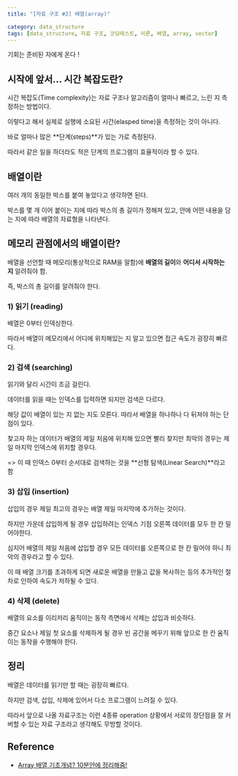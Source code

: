 ```yaml
---
title: "[자료 구조 #2] 배열(array)"

category: data_structure
tags: [data_structure, 자료 구조, 코딩테스트, 이론, 배열, array, vector]
---
```


기회는 준비된 자에게 온다 ! 

 

## 시작에 앞서... 시간 복잡도란?

시간 복잡도(Time complexity)는 자료 구조나 알고리즘이 얼마나 빠르고, 느린 지 측정하는 방법이다.

이렇다고 해서 실제로 실행에 소요된 시간(elasped time)을 측정하는 것이 아니다.

바로 얼마나 많은 **단계(steps)**가 있는 가로 측정된다.

따라서 같은 일을 하더라도 적은 단계의 프로그램이 효율적이라 할 수 있다.



## 배열이란

여러 개의 동일한 박스를 붙여 놓았다고 생각하면 된다.

박스를 몇 개 이어 붙이는 지에 따라 박스의 총 길이가 정해져 있고, 안에 어떤 내용을 담는 지에 따라 배열의 자료형을 나타낸다. 



## 메모리 관점에서의 배열이란?

 배열을 선언할 때 메모리(통상적으로 RAM을 말함)에 **배열의 길이**와 **어디서 시작하는 지** 알려줘야 함.

즉, 박스의 총 길이를 알려줘야 한다.



### 1) 읽기 (reading)

배열은 0부터 인덱싱한다.

따라서 배열이 메모리에서 어디에 위치해있는 지 알고 있으면 접근 속도가 굉장히 빠르다.



### 2) 검색 (searching)

읽기와 달리 시간이 조금 걸린다.

데이터를 읽을 때는 인덱스를 입력하면 되지만 검색은 다르다.

해당 값이 배열이 있는 지 없는 지도 모른다. 따라서 배열을 하나하나 다 뒤져야 하는 단점이 있다.

찾고자 하는 데이터가 배열의 제일 처음에 위치해 있으면 빨리 찾지만 최악의 경우는 제일 마지막 인덱스에 위치할 경우다.

=> 이 때 인덱스 0부터 순서대로 검색하는 것을 **선형 탐색(Linear Search)**라고 함



### 3) 삽입 (insertion)

삽입의 경우 제일 최고의 경우는 배열 제일 마지막에 추가하는 것이다.

하지만 가운데 삽입하게 될 경우 삽입하려는 인덱스 기점 오른쪽 데이터를 모두 한 칸 밀어야한다.

심지어 배열의 제일 처음에 삽입할 경우 모든 데이터를 오른쪽으로 한 칸 밀어야 하니 최악의 경우라고 할 수 있다.

이 때 배열 크기를 초과하게 되면 새로운 배열을 만들고 값을 복사하는 등의 추가적인 절차로 인하여 속도가 저하될 수 있다.



### 4) 삭제 (delete)

배열의 요소를 이리저리 움직이는 동작 측면에서 삭제는 삽입과 비슷하다.

중간 요소나 제일 첫 요소를 삭제하게 될 경우 빈 공간을 메꾸기 위해 앞으로 한 칸 움직이는 동작을 수행해야 한다.



## 정리

배열은 데이터를 읽기만 할 때는 굉장히 빠르다.

하지만 검색, 삽입, 삭제에 있어서 다소 프로그램이 느려질 수 있다.

따라서 앞으로 나올 자료구조는 이런 4종류 operation 상황에서 서로의 장단점을 잘 커버할 수 있는 자료 구조라고 생각해도 무방할 것이다.



## Reference

* [Array 배열 기초개념? 10분안에 정리해줌!](https://www.youtube.com/watch?v=NFETSCJON2M&list=PL7jH19IHhOLMdHvl3KBfFI70r9P0lkJwL&index=2)